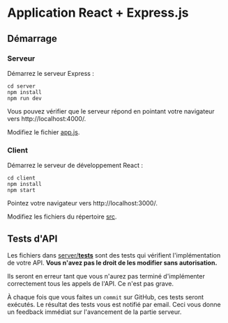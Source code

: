 # Application React + Express.js

## Démarrage

### Serveur

Démarrez le serveur Express :

```
cd server
npm install
npm run dev
```

Vous pouvez vérifier que le serveur répond en pointant votre navigateur vers http://localhost:4000/.

Modifiez le fichier [app.js](server/app.js).

### Client

Démarrez le serveur de développement React :

```
cd client
npm install
npm start
```

Pointez votre navigateur vers http://localhost:3000/.

Modifiez les fichiers du répertoire [src](client/src).

## Tests d'API

Les fichiers dans [server/**tests**](server/__tests__) sont des tests qui vérifient l'implémentation de votre API.
**Vous n'avez pas le droit de les modifier sans autorisation.**

Ils seront en erreur tant que vous n'aurez pas terminé d'implémenter correctement tous les appels de l'API.
Ce n'est pas grave.

À chaque fois que vous faites un `commit` sur GitHub, ces tests seront exécutés.
Le résultat des tests vous est notifié par email.
Ceci vous donne un feedback immédiat sur l'avancement de la partie serveur.
